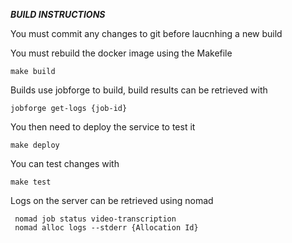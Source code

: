 ***BUILD INSTRUCTIONS***


You must commit any changes to git before laucnhing a new build

You must rebuild the docker image using the Makefile
```
make build
```

Builds use jobforge to build, build results can be retrieved with

```
jobforge get-logs {job-id}
```

You then need to deploy the service to test it

```
make deploy
```

You can test changes with

```
make test
```


Logs on the server can be retrieved using nomad

```
 nomad job status video-transcription
 nomad alloc logs --stderr {Allocation Id}
```

